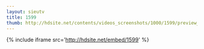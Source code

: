 ```yaml
---
layout: sieutv
title: 1599
thumb: http://hdsite.net/contents/videos_screenshots/1000/1599/preview_360p.mp4.jpg
---
```

{% include iframe src='http://hdsite.net/embed/1599' %}
 
